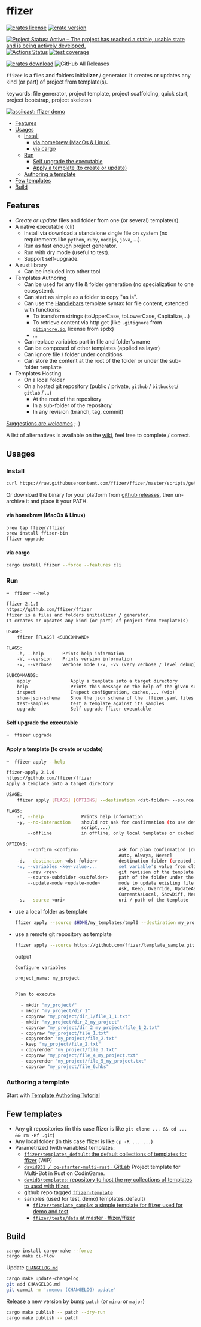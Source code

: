 # ffizer <!-- omit in toc -->

<!-- copy badges from:
- [`repostatus.org`](https://www.repostatus.org/#active)
- [`Shields.io`: Quality metadata badges for open source projects](https://shields.io/#/)
-->

[![crates license](https://img.shields.io/crates/l/ffizer.svg)](http://creativecommons.org/publicdomain/zero/1.0/)
[![crate version](https://img.shields.io/crates/v/ffizer.svg)](https://crates.io/crates/ffizer)

[![Project Status: Active – The project has reached a stable, usable state and is being actively developed.](https://www.repostatus.org/badges/latest/active.svg)](https://www.repostatus.org/#active)
[![Actions Status](https://github.com/ffizer/ffizer/workflows/ci-flow/badge.svg)](https://github.com/ffizer/ffizer/actions)
[![test coverage](https://codecov.io/gh/ffizer/ffizer/branch/master/graph/badge.svg)](https://codecov.io/gh/ffizer/ffizer)

[![crates download](https://img.shields.io/crates/d/ffizer.svg)](https://crates.io/crates/ffizer)
![GitHub All Releases](https://img.shields.io/github/downloads/ffizer/ffizer/total.svg)

`ffizer` is a **f**iles and **f**olders initial**izer** / generator. It creates or updates any kind (or part) of project from template(s).

keywords: file generator, project template, project scaffolding, quick start, project bootstrap, project skeleton

[![asciicast: ffizer demo](https://raw.githubusercontent.com/ffizer/ffizer/master/docs/src/images/demo.gif)](https://asciinema.org/a/gIMUwo4H9X0EK0t6xhZ6ce6WZ)

- [Features](#features)
- [Usages](#usages)
  - [Install](#install)
    - [via homebrew (MacOs & Linux)](#via-homebrew-macos--linux)
    - [via cargo](#via-cargo)
  - [Run](#run)
    - [Self upgrade the executable](#self-upgrade-the-executable)
    - [Apply a template (to create or update)](#apply-a-template-to-create-or-update)
  - [Authoring a template](#authoring-a-template)
- [Few templates](#few-templates)
- [Build](#build)

## Features

- _Create or update_ files and folder from one (or several) template(s).
- A native executable (cli)
  - Install via download a standalone single file on system (no requirements like `python`, `ruby`, `nodejs`, `java`, ...).
  - Run as fast enough project generator.
  - Run with dry mode (useful to test).
  - Support self-upgrade.
- A rust library
  - Can be included into other tool
- Templates Authoring
  - Can be used for any file & folder generation (no specialization to one ecosystem).
  - Can start as simple as a folder to copy "as is".
  - Can use the [Handlebars](https://handlebarsjs.com/guide/) template syntax for file content, extended with functions:
    - To transform strings (toUpperCase, toLowerCase, Capitalize,...)
    - To retrieve content via http get (like `.gitignore` from [`gitignore.io`](https://gitignore.io), license from spdx)
    - ...
  - Can replace variables part in file and folder's name
  - Can be composed of other templates (applied as layer)
  - Can ignore file / folder under conditions
  - Can store the content at the root of the folder or under the sub-folder `template`
- Templates Hosting
  - On a local folder
  - On a hosted git repository (public / private, `github` / `bitbucket`/ `gitlab` / ...)
    - At the root of the repository
    - In a sub-folder of the repository
    - In any revision (branch, tag, commit)

[Suggestions are welcomes](https://github.com/ffizer/ffizer/issues/) ;-)

A list of alternatives is available on the [wiki](https://github.com/ffizer/ffizer/wiki/Alternatives), feel free to complete / correct.

## Usages

### Install

```sh
curl https://raw.githubusercontent.com/ffizer/ffizer/master/scripts/getLatest.sh | bash
```

Or download the binary for your platform from [github releases](https://github.com/ffizer/ffizer/releases), then un-archive it and place it your PATH.

#### via homebrew (MacOs & Linux)

```sh
brew tap ffizer/ffizer
brew install ffizer-bin
ffizer upgrade
```

#### via cargo

```sh
cargo install ffizer --force --features cli
```

### Run

```txt
➜  ffizer --help

ffizer 2.1.0
https://github.com/ffizer/ffizer
ffizer is a files and folders initializer / generator.
It creates or updates any kind (or part) of project from template(s)

USAGE:
    ffizer [FLAGS] <SUBCOMMAND>

FLAGS:
    -h, --help       Prints help information
    -V, --version    Prints version information
    -v, --verbose    Verbose mode (-v, -vv (very verbose / level debug), -vvv) print on stderr

SUBCOMMANDS:
    apply               Apply a template into a target directory
    help                Prints this message or the help of the given subcommand(s)
    inspect             Inspect configuration, caches,... (wip)
    show-json-schema    Show the json schema of the .ffizer.yaml files
    test-samples        test a template against its samples
    upgrade             Self upgrade ffizer executable
```

#### Self upgrade the executable

```sh
➜  ffizer upgrade
```

#### Apply a template (to create or update)

```sh
➜  ffizer apply --help

ffizer-apply 2.1.0
https://github.com/ffizer/ffizer
Apply a template into a target directory

USAGE:
    ffizer apply [FLAGS] [OPTIONS] --destination <dst-folder> --source <uri>

FLAGS:
    -h, --help              Prints help information
    -y, --no-interaction    should not ask for confirmation (to use default value, to apply plan, to override, to run
                            script,...)
        --offline           in offline, only local templates or cached templates are used

OPTIONS:
        --confirm <confirm>               ask for plan confirmation [default: Never]  [possible values:
                                          Auto, Always, Never]
    -d, --destination <dst-folder>        destination folder (created if doesn't exist)
    -v, --variables <key-value>...        set variable's value from cli ("key=value")
        --rev <rev>                       git revision of the template [default: master]
        --source-subfolder <subfolder>    path of the folder under the source uri to use for template
        --update-mode <update-mode>       mode to update existing file [default: Ask]  [possible values:
                                          Ask, Keep, Override, UpdateAsRemote,
                                          CurrentAsLocal, ShowDiff, Merge]
    -s, --source <uri>                    uri / path of the template
```

- use a local folder as template

  ```sh
  ffizer apply --source $HOME/my_templates/tmpl0 --destination my_project
  ```

- use a remote git repository as template

  ```sh
  ffizer apply --source https://github.com/ffizer/template_sample.git --destination my_project
  ```

  output

  ```sh
  Configure variables

  project_name: my_project


  Plan to execute

    - mkdir "my_project/"
    - mkdir "my_project/dir_1"
    - copyraw "my_project/dir_1/file_1_1.txt"
    - mkdir "my_project/dir_2_my_project"
    - copyraw "my_project/dir_2_my_project/file_1_2.txt"
    - copyraw "my_project/file_1.txt"
    - copyrender "my_project/file_2.txt"
    - keep "my_project/file_2.txt"
    - copyrender "my_project/file_3.txt"
    - copyraw "my_project/file_4_my_project.txt"
    - copyrender "my_project/file_5_my_project.txt"
    - copyraw "my_project/file_6.hbs"
  ```

### Authoring a template

Start with [Template Authoring Tutorial](https://ffizer.github.io/ffizer/book/authoring_tutorial.html)

## Few templates

- Any git repositories (in this case ffizer is like `git clone ... && cd ... && rm -Rf .git`)
- Any local folder (in this case ffizer is like `cp -R ... ...`)
- Parametrized (with variables) templates:
  - [`ffizer/templates_default`: the default collections of templates for ffizer](https://github.com/ffizer/templates_default) (WIP)
  - [`davidB31 / cg-starter-multi-rust` · GitLab](https://gitlab.com/davidB31/cg-starter-multi-rust) Project template for Multi-Bot in Rust on CodinGame.
  - [`davidB/templates`: repository to host the my collections of templates to used with ffizer.](https://github.com/davidB/templates)
  - github repo tagged [`ffizer-template`](https://github.com/topics/ffizer-template)
  - samples (used for test, demo)
    templates_default)
    - [`ffizer/template_sample`: a simple template for ffizer used for demo and test](https://github.com/ffizer/template_sample)
    - [`ffizer/tests/data` at master · ffizer/ffizer](https://github.com/ffizer/ffizer/tree/master/tests/data)

## Build

```sh
cargo install cargo-make --force
cargo make ci-flow
```

Update [`CHANGELOG.md`](./CHANGELOG.md)

```sh
cargo make update-changelog
git add CHANGELOG.md
git commit -m ':memo: (CHANGELOG) update'
```

Release a new version by bump `patch` (or `minor`or `major`)

```sh
cargo make publish -- patch --dry-run
cargo make publish -- patch
```
